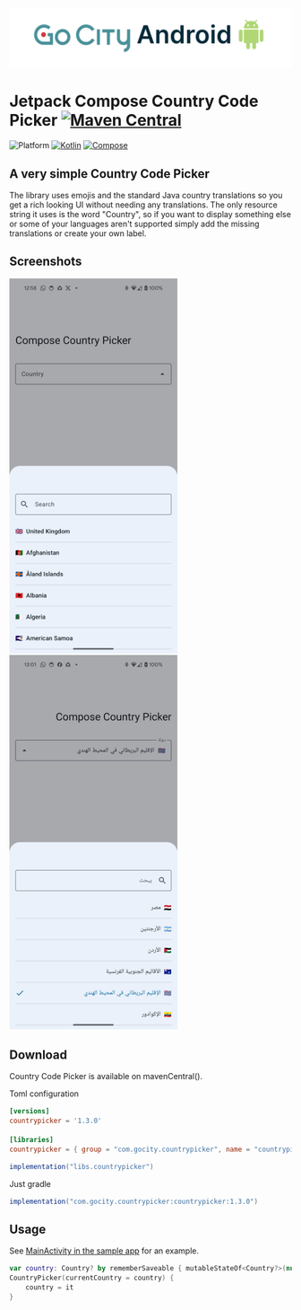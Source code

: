 <div style="text=align:center">
<a href="https://github.com/leisurepassgroup/apps-gocity-app-android">
<picture>
  <source media="(prefers-color-scheme: dark)" srcset="docs/images/android-banner-dark.png">
  <img alt="Go City Android. Light: 'Go City Android' Dark: 'Go City Android'" src="docs/images/android-banner-light.png">
</picture>
</a>
</div>

# Jetpack Compose Country Code Picker [![Maven Central](https://img.shields.io/badge/Maven_Central-1.3.0-orange)](https://central.sonatype.com/artifact/com.gocity.countrypicker/countrypicker/1.3.0)


![Platform](https://img.shields.io/badge/platform-android-34A853?logo=android)
[![Kotlin](https://img.shields.io/badge/Kotlin-2.0.20-7F52FF?logo=kotlin)](https://kotlinlang.org/)
[![Compose](https://img.shields.io/badge/Compose-1.7.1-4285F4?logo=jetpackcompose)](https://developer.android.com/jetpack/compose/)

## A very simple Country Code Picker

The library uses emojis and the standard Java country translations so you get a rich looking UI
without needing any translations. The only resource string it uses is the word "Country", so if you
want to display something else or some of your languages aren't supported
simply add the missing translations or create your own label.

## Screenshots

<div class="row">
  <img src="docs/screenshots/english.png" alt="Country picker English" width=300/> 
  <img src="docs/screenshots/arabic.png" alt="Country picker Arabic" width=300/> 
</div>

## Download

Country Code Picker is available on mavenCentral().

Toml configuration

```toml
[versions]
countrypicker = '1.3.0'

[libraries]
countrypicker = { group = "com.gocity.countrypicker", name = "countrypicker", version.ref = "countrypicker" }
```

```groovy
implementation("libs.countrypicker")
```

Just gradle

```groovy
implementation("com.gocity.countrypicker:countrypicker:1.3.0")
```

## Usage

See [MainActivity in the sample app](example/src/main/kotlin/com/gocity/countrypicker/example/MainActivity.kt)
for an example.

``` kotlin
var country: Country? by rememberSaveable { mutableStateOf<Country?>(null) }
CountryPicker(currentCountry = country) {
    country = it
}
```
